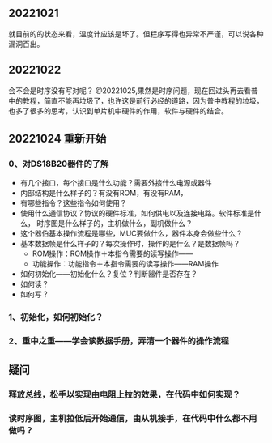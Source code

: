 ## 20221021
就目前的的状态来看，温度计应该是坏了。但程序写得也异常不严谨，可以说各种漏洞百出。

## 20221022 
会不会是时序没有写对呢？
@20221025,果然是时序问题，现在回过头再去看普中的教程，简直不能再垃圾了，也许这是前行必经的道路，因为普中教程的垃圾，也多了很多的思考，认识到单片机中硬件的作用，软件与硬件的结合。

## 20221024 重新开始
### 0、对DS18B20器件的了解
- 有几个接口，每个接口是什么功能？需要外接什么电源或器件
- 内部结构是什么样子的？有没有ROM，有没有RAM，
- 有哪些指令？这些指令如何使用？
- 使用什么通信协议？协议的硬件标准，如何供电以及连接电路。软件标准是什么， 时序图是什么样子的，主机做什么，副机做什么？
- 这个器伯基本操作流程是哪些，MUC要做什么，器件本身会做些什么？
- 基本数据帧是什么样子的？每次操作时，操作的是什么？是数据帧吗？
  - ROM操作：ROM操作＋本指令需要的读写操作——
  - 功能操作：功能指令＋本指令需要的读写操作——RAM操作
- 如何初始化——初始化什么？复位？判断器件是否存在？
- 如何读？
- 如何写？
### 1、初始化，如何初始化？
### 2、重中之重——学会读数据手册，弄清一个器件的操作流程


## 疑问
### 释放总线，松手以实现由电阻上拉的效果，在代码中如何实现？
### 读时序图，主机拉低后开始通信，由从机接手，在代码中什么都不用做吗？